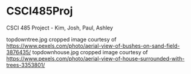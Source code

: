 # CSCI485Proj
CSCI 485 Project - Kim, Josh, Paul, Ashley


topdowntree.jpg cropped image courtesy of https://www.pexels.com/photo/aerial-view-of-bushes-on-sand-field-3876435/
topdownhouse.jpg cropped image courtesy of https://www.pexels.com/photo/aerial-view-of-house-surrounded-with-trees-3353801/
